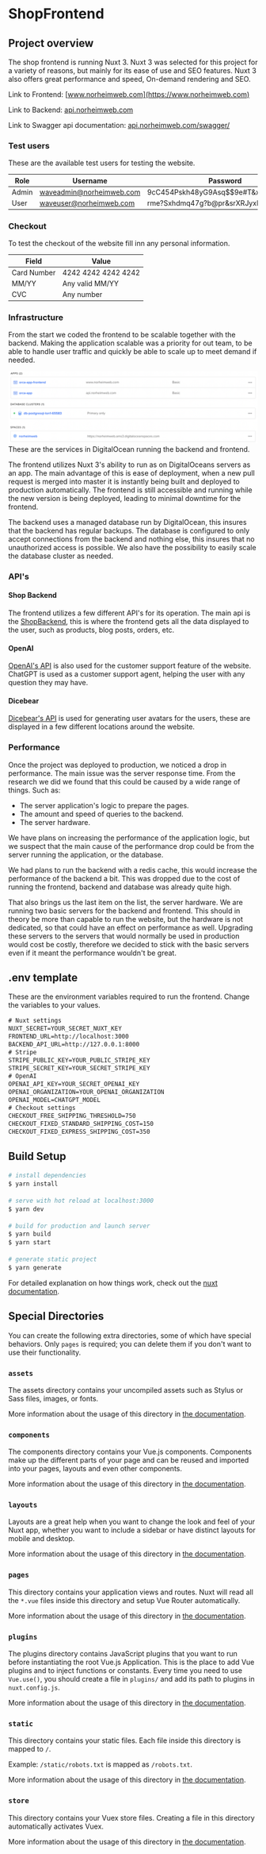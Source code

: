# ShopFrontend

## Project overview
The shop frontend is running Nuxt 3. Nuxt 3 was selected for this project for a variety of reasons, but mainly for its ease of use and SEO features.
Nuxt 3 also offers great performance and speed, On-demand rendering and SEO.

Link to Frontend: [www.norheimweb.com](https://www.norheimweb.com)

Link to Backend: [api.norheimweb.com](https://api.norheimweb.com)

Link to Swagger api documentation: [api.norheimweb.com/swagger/](https://api.norheimweb.com/swagger/)

### Test users
These are the available test users for testing the website.

| Role  | Username                 | Password                              |
|-------|--------------------------|---------------------------------------|
| Admin | waveadmin@norheimweb.com | 9cC454Pskh48yG9Asq$$9e#T&xF#SM5$q!$$  |
| User  | waveuser@norheimweb.com  | rme?Sxhdmq47g?b@pr&srXRJyxL5sitoxQfr  |


### Checkout
To test the checkout of the website fill inn any personal information.

| Field       | Value               |
|-------------|---------------------|
| Card Number | 4242 4242 4242 4242 |
| MM/YY       | Any valid MM/YY     |
| CVC         | Any number          |



### Infrastructure
From the start we coded the frontend to be scalable together with the backend. Making the application scalable was a priority for out team, to be able to handle user traffic and quickly be able to scale up to meet demand if needed.

![image of services running the shop frontend and backend in DigitalOcean](/Documents/infrastructure.png)
These are the services in DigitalOcean running the backend and frontend.

The frontend utilizes Nuxt 3's ability to run as on DigitalOceans servers as an app. The main advantage of this is ease of 
deployment, when a new pull request is merged into master it is instantly being built and deployed to production automatically.
The frontend is still accessible and running while the new version is being deployed, leading to minimal downtime for the frontend.

The backend uses a managed database run by DigitalOcean, this insures that the backend has regular backups. 
The database is configured to only accept connections from the backend and nothing else, this insures that no unauthorized access is possible.
We also have the possibility to easily scale the database cluster as needed.

### API's
#### Shop Backend
The frontend utilizes a few different API's for its operation. The main api is the [ShopBackend](https://github.com/Henriknn01/ShopBackend), 
this is where the frontend gets all the data displayed to the user, such as products, blog posts, orders, etc.

#### OpenAI
[OpenAI's API](https://openai.com/) is also used for the customer support feature of the website. ChatGPT is used as a customer support agent, helping the user with any question they may have.

#### Dicebear
[Dicebear's API](https://www.dicebear.com/) is used for generating user avatars for the users, these are displayed in a few different locations around the website.

### Performance
Once the project was deployed to production, we noticed a drop in performance. The main issue was the server response time.
From the research we did we found that this could be caused by a wide range of things. Such as:
* The server application's logic to prepare the pages.
* The amount and speed of queries to the backend.
* The server hardware.

We have plans on increasing the performance of the application logic, but we suspect that the main cause of the performance 
drop could be from the server running the application, or the database.

We had plans to run the backend with a redis cache, this would increase the performance of the backend a bit.
This was dropped due to the cost of running the frontend, backend and database was already quite high. 

That also brings us the last item on the list, the server hardware. 
We are running two basic servers for the backend and frontend. 
This should in theory be more than capable to run the website, but the hardware is not dedicated,
so that could have an effect on performance as well.
Upgrading these servers to the servers that would normally be used in production would cost be costly, 
therefore we decided to stick with the basic servers even if it meant the performance wouldn't be great.


## .env template
These are the environment variables required to run the frontend.
Change the variables to your values.
```dotenv
# Nuxt settings
NUXT_SECRET=YOUR_SECRET_NUXT_KEY
FRONTEND_URL=http://localhost:3000
BACKEND_API_URL=http://127.0.0.1:8000
# Stripe
STRIPE_PUBLIC_KEY=YOUR_PUBLIC_STRIPE_KEY
STRIPE_SECRET_KEY=YOUR_SECRET_STRIPE_KEY
# OpenAI
OPENAI_API_KEY=YOUR_SECRET_OPENAI_KEY
OPENAI_ORGANIZATION=YOUR_OPENAI_ORGANIZATION
OPENAI_MODEL=CHATGPT_MODEL
# Checkout settings
CHECKOUT_FREE_SHIPPING_THRESHOLD=750
CHECKOUT_FIXED_STANDARD_SHIPPING_COST=150
CHECKOUT_FIXED_EXPRESS_SHIPPING_COST=350
```

## Build Setup
```bash
# install dependencies
$ yarn install

# serve with hot reload at localhost:3000
$ yarn dev

# build for production and launch server
$ yarn build
$ yarn start

# generate static project
$ yarn generate
```

For detailed explanation on how things work, check out the [nuxt documentation](https://nuxtjs.org).

## Special Directories

You can create the following extra directories, some of which have special behaviors. Only `pages` is required; you can delete them if you don't want to use their functionality.

### `assets`

The assets directory contains your uncompiled assets such as Stylus or Sass files, images, or fonts.

More information about the usage of this directory in [the documentation](https://nuxtjs.org/docs/2.x/directory-structure/assets).

### `components`

The components directory contains your Vue.js components. Components make up the different parts of your page and can be reused and imported into your pages, layouts and even other components.

More information about the usage of this directory in [the documentation](https://nuxtjs.org/docs/2.x/directory-structure/components).

### `layouts`

Layouts are a great help when you want to change the look and feel of your Nuxt app, whether you want to include a sidebar or have distinct layouts for mobile and desktop.

More information about the usage of this directory in [the documentation](https://nuxtjs.org/docs/2.x/directory-structure/layouts).


### `pages`

This directory contains your application views and routes. Nuxt will read all the `*.vue` files inside this directory and setup Vue Router automatically.

More information about the usage of this directory in [the documentation](https://nuxtjs.org/docs/2.x/get-started/routing).

### `plugins`

The plugins directory contains JavaScript plugins that you want to run before instantiating the root Vue.js Application. This is the place to add Vue plugins and to inject functions or constants. Every time you need to use `Vue.use()`, you should create a file in `plugins/` and add its path to plugins in `nuxt.config.js`.

More information about the usage of this directory in [the documentation](https://nuxtjs.org/docs/2.x/directory-structure/plugins).

### `static`

This directory contains your static files. Each file inside this directory is mapped to `/`.

Example: `/static/robots.txt` is mapped as `/robots.txt`.

More information about the usage of this directory in [the documentation](https://nuxtjs.org/docs/2.x/directory-structure/static).

### `store`

This directory contains your Vuex store files. Creating a file in this directory automatically activates Vuex.

More information about the usage of this directory in [the documentation](https://nuxtjs.org/docs/2.x/directory-structure/store).
